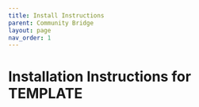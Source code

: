 ```yaml
---
title: Install Instructions
parent: Community Bridge
layout: page
nav_order: 1
---
```

# Installation Instructions for TEMPLATE
<!--
## Available Free Here: [MRC TV](https://mrcscripts.tebex.io/)

## Prerequisites
1. **Download and Install Community Bridge**
   You need to install [Community Bridge](https://github.com/The-Order-Of-The-Sacred-Framework/community_bridge/tree/dev).
   - Clone or download the repository from the link above.
   - Follow their installation instructions to properly set it up in your server.

---

## Step 1: Add Items to Your Framework

### For QB-Core and similar inventory systems
Open the `items.lua` file in your `qb-core/shared` directory and add the following items:

```lua
    tv                           = { name = 'tv', label = 'TV', weight = 10000, type = 'item', image = 'tv.png', unique = true, useable = true, shouldClose = true, combinable = false, description = 'A TV' },
    tv_remote                    = { name = 'tv_remote', label = 'TV Remote', weight = 1000, type = 'item', image = 'tv_remote.png', unique = true, useable = true, shouldClose = true, combinable = false, description = 'A TV remote' },
```

### For ESX and frameworks using ox inventory
```lua
   ['tv'] = {
        label = 'TV',
        weight = 10000,
        stack = false,
        close = true,
        combinable = false,
        description = 'A TV',
     },

     ['tv_remote'] = {
        label = 'TV Remote',
        weight = 1000,
        stack = false,
        close = true,
        combinable = false,
        description = 'A TV remote',
     },
```


## Step 2: Ensure Resources in the Correct Order
In your server's `server.cfg` file:
1. Add the following lines:

   ```plaintext
   ensure community_bridge
   ensure mrctv
   ```

2. Make sure `mrctv` is started **after** `community_bridge`.



## Step 3: Configure `mrctv`
Open the `config.lua` file inside the `mrctv` folder and adjust it as needed for your server. Refer to the provided comments or documentation in the file for guidance.



## Step 4: Restart Your Server
To apply the changes:
1. Either restart the entire server.
2. Or, use this command in f8/server console:
   - `refresh; Wait(500); ensure community_bridge; Wait(500); ensure mrctv`


## Step 5: Profit!
The script should now be fully functional on your server! Players can use TVs and remotes as intended. -->
